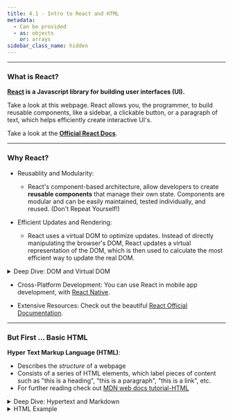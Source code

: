 ```yaml
---
title: 4.1 - Intro to React and HTML
metadata:
  - Can be provided
  - as: objects
    or: arrays
sidebar_class_name: hidden
---
```


---

### What is React?

**[React](https://react.dev/) is a Javascript library for building user interfaces (UI).**

Take a look at this webpage. React allows you, the programmer, to build reusable components, like a sidebar, a clickable button, or a paragraph of text, which helps efficiently create interactive UI's.

Take a look at the **[Official React Docs](https://react.dev/learn)**.

---

### Why React?

- Reusablity and Modularity:

  - React's component-based architecture, allow developers to create **reusable components** that manage their own state. Components are modular and can be easily maintained, tested individually, and reused. (Don't Repeat Yourself!)

- Efficient Updates and Rendering:
  - React uses a virtual DOM to optimize updates. Instead of directly manipulating the browser's DOM, React updates a virtual representation of the DOM, which is then used to calculate the most efficient way to update the real DOM.

 <details>
      <summary>Deep Dive: DOM and Virtual DOM</summary>
    
      The **Document Object Model** (DOM), is the data representation of a web document. representing it as nodes and objects. This way it can be modified with a scripting language such as JavaScript.
        
    The **Virtual DOM** is a lightweight copy of the actual DOM. It’s a JavaScript object that React uses to keep track of changes in the UI. When a component’s state changes, React updates the virtual DOM instead of the real DOM.

    How does Virtual DOM make React faster?
    1. Batching Updates: React batches multiple updates to the virtual DOM, reducing the number of times the real DOM needs to be updated.

    2. React compares the new virtual DOM to the previous virtual DOM to identify the minimal set of changes required. This process is called _reconciliation._

    3. After identifying the changes, React updates only the parts of the real DOM that have changed, rather than re-rendering the entire UI. This _selective rendering_ significantly improves performance, especially for complex UIs.

</details>

- Cross-Platform Development: You can use React in mobile app development, with [React Native](https://reactnative.dev/).

- Extensive Resources: Check out the beautiful [React Official Documentation](https://react.dev/).

---

### But First ... Basic HTML

**Hyper Text Markup Language (HTML)**:

- Describes the _structure_ of a webpage
- Consists of a series of HTML elements, which label pieces of content such as "this is a heading", "this is a paragraph", "this is a link", etc.
- For further reading check out [MDN web docs tutorial-HTML ](https://developer.mozilla.org/en-US/docs/Web/HTML)

<details>
    <summary>Deep Dive: Hypertext and Markdown</summary>

    **"Hypertext"** refers to links that connect web pages to one another, either within a single website or between websites.

    HTML uses **"markup"** to annotate text, images, and other content for display in a Web browser.

    HTML markup includes special **"tags"** such as `<head>`, `<title>`, `<body>`, `<footer>`, `<article>` `<p>`, `<div>`, `<img>`, `<ul>`, `<ol>`, `<li>` and many others.

    The syntax of using `<` and `>` tells the compiler that the HTML element is a **tag** and not actual content.

</details>

<details>
    <summary>HTML Example</summary>
    
    ```html
    <!DOCTYPE html>
    <html>
    <head>
    <title>Page Title</title>
    </head>
    <body>
    
    <h1>This is a heading</h1>
    <p>This is a paragraph.</p>
    <p>This is another paragraph.</p>
    
    </body>
    </html>
    ```
    Below is a visualization of an HTML page structure:
    ![HTML Visualization](https://miro.medium.com/v2/resize:fit:1100/format:webp/1*H0Y0UaNr8Xu7Fxsn7Cf5iQ.png)

    In this case, `<title>Page Title</title>` would be an HTML element, defined by a start tag:`<title>`, your content, and an end tag `</title>`

</details>
